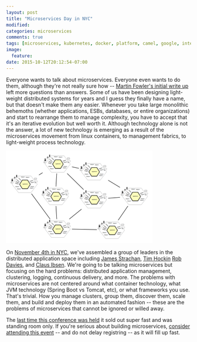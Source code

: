 ```yaml
---
layout: post
title: "Microservices Day in NYC"
modified:
categories: microservices 
comments: true
tags: [microservices, kubernetes, docker, platform, camel, google, integration, architecture]
image:
  feature:
date: 2015-10-12T20:12:54-07:00
---
```


Everyone wants to talk about microservices. Everyone even wants to do them, although they're not really sure how -- [Martin Fowler's initial write up](http://martinfowler.com/articles/microservices.html) left more questions than answers. Some of us have been designing light-weight distributed systems for years and I guess they finally have a name, but that doesn't make them any easier. Whenever you take large monolithic behemoths (whether applications, ESBs, databases, or entire organizations) and start to rearrange them to manage complexity, you have to accept that it's an iterative evolution but well worth it. Although technology alone is not the answer, a lot of new technology is emerging as a result of the microservices movement from linux containers, to management fabrics, to light-weight process technology. 

![Micro](/images/microservice-diagrams.png)

On [November 4th in NYC](https://meeting-reg.com/redhat/new-york_november4/), we've assembled a group of leaders in the distributed application space including [James Strachan](https://medium.com/@jstrachan), [Tim Hockin](https://twitter.com/thockin) [Rob Davies](http://rajdavies.blogspot.com), and [Claus Ibsen](http://www.davsclaus.com). We're going to be talking microservices but focusing on the hard problems: distributed application management, clustering, logging, continuous delivery, and more. The problems with microservices are not centered around what container technology, what JVM technology (Spring Boot vs Tomcat, etc), or what frameworks you use. That's trivial. How you manage clusters, group them, discover them, scale them, and build and deploy them in an automated fashion -- these are the problems of microservices that cannot be ignored or willed away.  

The [last time this conference was held](http://www.infoq.com/news/2015/06/redhat-microservices-london) it sold out super fast and was standing room only. If you're serious about building microservices, [consider attending this event](https://meeting-reg.com/redhat/new-york_november4/) -- and do not delay registring -- as it will fill up fast. 
 
